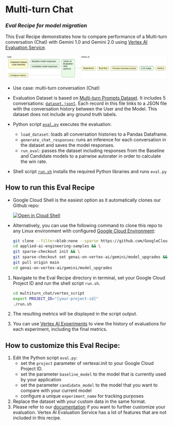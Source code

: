 # Multi-turn Chat
### _Eval Recipe for model migration_

This Eval Recipe demonstrates how to compare performance of a Multi-turn conversation (Chat) with Gemini 1.0 and Gemini 2.0 using  [Vertex AI Evaluation Service](https://cloud.google.com/vertex-ai/generative-ai/docs/models/evaluation-overview).

![](diagram.png "Model Comparison Eval")

- Use case: multi-turn conversation (Chat)

- Evaluation Dataset is based on [Multi-turn Prompts Dataset](https://www.kaggle.com/datasets/softageai/multi-turn-prompts-dataset). It includes 5 conversations: [`dataset.jsonl`](./dataset.jsonl). Each record in this file links to a JSON file with the conversation history between the User and the Model. This dataset does not include any ground truth labels.

- Python script [`eval.py`](./eval.py) executes the evaluation:
    - `load_dataset`: loads all conversation histories to a Pandas Dataframe.
    - `generate_chat_responses`: runs an inference for each conversation in the dataset and saves the model responses.
    - `run_eval`: passes the dataset including responses from the Baseline and Candidate models to a pairwise autorater in order to calculate the win rate.

- Shell script [`run.sh`](./run.sh) installs the required Python libraries and runs `eval.py` 

## How to run this Eval Recipe

- Google Cloud Shell is the easiest option as it automatically clones our Github repo:

    <a href="https://console.cloud.google.com/cloudshell/open?git_repo=https://github.com/GoogleCloudPlatform/applied-ai-engineering-samples&cloudshell_git_branch=main&cloudshell_workspace=genai-on-vertex-ai/gemini/model_upgrades">
        <img alt="Open in Cloud Shell" src="http://gstatic.com/cloudssh/images/open-btn.png">
    </a>

- Alternatively, you can use the following command to clone this repo to any Linux environment with configured [Google Cloud Environment](https://cloud.google.com/vertex-ai/docs/start/cloud-environment):

    ``` bash
    git clone --filter=blob:none --sparse https://github.com/GoogleCloudPlatform/applied-ai-engineering-samples.git && \
    cd applied-ai-engineering-samples && \
    git sparse-checkout init && \
    git sparse-checkout set genai-on-vertex-ai/gemini/model_upgrades && \
    git pull origin main
    cd genai-on-vertex-ai/gemini/model_upgrades
    ```

1. Navigate to the Eval Recipe directory in terminal, set your Google Cloud Project ID and run the shell script `run.sh`.

    ``` bash
    cd multiturn_chat/vertex_script
    export PROJECT_ID="[your-project-id]"
    ./run.sh
    ```

1. The resulting metrics will be displayed in the script output. 
1. You can use [Vertex AI Experiments](https://console.cloud.google.com/vertex-ai/experiments) to view the history of evaluations for each experiment, including the final metrics.

## How to customize this Eval Recipe:

1. Edit the Python script `eval.py`:
    - set the `project` parameter of vertexai.init to your Google Cloud Project ID.
    - set the parameter `baseline_model` to the model that is currently used by your application
    - set the parameter `candidate_model` to the model that you want to compare with your current model
    - configure a unique `experiment_name` for tracking purposes
1. Replace the dataset with your custom data in the same format.
1. Please refer to our [documentation](https://cloud.google.com/vertex-ai/generative-ai/docs/models/determine-eval) if you want to further customize your evaluation. Vertex AI Evaluation Service has a lot of features that are not included in this recipe.